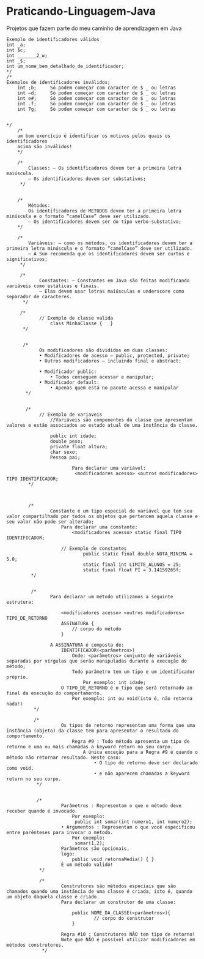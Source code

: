 # Praticando-Linguagem-Java
Projetos que fazem parte do meu caminho de aprendizagem em Java



    Exemplo de identificadores válidos
    int _a;
    int $c; 
    int _______2_w; 
    int _$; 
    int um_nome_bem_detalhado_de_identificador; 
    */
    /* 
    Exemplos de identificadores inválidos; 
        int ;b;     Só podem começar com caracter de $ _ ou letras
        int –d;     Só podem começar com caracter de $ _ ou letras
        int e#;     Só podem começar com caracter de $ _ ou letras
        int .f;     Só podem começar com caracter de $ _ ou letras
        int 7g;     Só podem começar com caracter de $ _ ou letras
      
     
    */  
        /* 
        um bom exercício é identificar os motivos pelos quais os identificadores
        acima são inválidos!
        */

        /*
            Classes: – Os identificadores devem ter a primeira letra maiúscula.
            – Os identificadores devem ser substativos;
         */


        /* 
            Métodos: 
            Os identificadores de METODOS devem ter a primeira letra minúscula e o formato “camelCase” deve ser utilizado.
            – Os identificadores devem ser do tipo verbo-substativo;
        */

        /*
            Variáveis: – como os métodos, os identificadores devem ter a primeira letra minúscula e o formato “camelCase” deve ser utilizado.
            – A Sun recomenda que os identificadores devem ser curtos e significativos;
         */

         /*
                Constantes: – Constantes em Java são feitas modificando variáveis como estáticas e finais.
                – Elas devem usar letras maiúsculas e underscore como separador de caracteres.
          */

         /*
                // Exemplo de classe valida 
                    class MinhaClasse {   }
          */


          /*
                Os modificadores são divididos em duas classes: 
                • Modificadores de acesso – public, protected, private; 
                • Outros modificadores – incluindo final e abstract;
                
                • Modificador public: 
                    • Todos conseguem acessar e manipular;
                • Modificador default: 
                    • Apenas quem está no pacote acessa e manipular
           */


           /*
                // Exemplo de variaveis
                    //Variáveis são componentes da classe que apresentam valores e estão associados ao estado atual de uma instância da classe.

                    public int idade; 
                    double peso; 
                    private float altura; 
                    char sexo;
                    Pessoa pai;

                            Para declarar uma variável: 
                             <modificadores acesso> <outros modificadores> TIPO IDENTIFICADOR;
            */



            /*
                    Constante é um tipo especial de variável que tem seu valor compartilhado por todos os objetos que pertencem aquela classe e seu valor não pode ser alterado;
                        Para declarar uma constante:   
                            <modificadores acesso> static final TIPO IDENTIFICADOR;

                        // Exemplo de constantes
                                public static final double NOTA_MINIMA = 5.0; 
                                static final int LIMITE_ALUNOS = 25;
                                static final float PI = 3.14159265f;
             */


             /*
                    Para declarar um método utilizamos a seguinte estrutura: 
                        
                        <modificadores acesso> <outros modificadores> TIPO_DE_RETORNO 
                        ASSINATURA { 
                            // corpo do método
                        } 
                    
                    A ASSINATURA é composta de: 
                        IDENTIFICADOR(<parâmetros>)
                            Onde: <parâmetros> conjunto de variáveis separadas por vírgulas que serão manipuladas durante a execução do método;
                            Todo parâmetro tem um tipo e um identificador próprio. 
                                Por exemplo: int idade;
                        O TIPO_DE_RETORNO é o tipo que será retornado ao final da execução do comportamento.
                            Por exemplo: int ou void(isto é, não retorna nada!)
              */

              /*
                        Os tipos de retorno representam uma forma que uma instância (objeto) da classe tem para apresentar o resultado do comportamento.
                            Regra #9 : Todo método apresenta um tipo de retorno e uma ou mais chamadas a keyword return no seu corpo.
                                A única exceção para a Regra #9 é quando o método não retornar resultado. Neste caso: 
                                    • O tipo de retorno deve ser declarado como void.
                                    • e não aparecem chamadas a keyword return no seu corpo.
               */


               /*
                        Parâmetros : Representam o que o método deve receber quando é invocado. 
                            Por exemplo: 
                             public int somar(int numero1, int numero2);
                        • Argumentos : Representam o que você especificou entre parênteses para invocar o método. 
                            Por exemplo: 
                             somar(1,2);
                        Parâmetros são opcionais, 
                        logo:
                            public void retornaMedia() { }
                        É um método valido!
                */

                /*
                        Construtores são métodos especiais que são chamados quando uma instância de uma classe é criada, isto é, quando um objeto daquela classe é criado. 
                        Para declarar um construtor de uma classe:

                            public NOME_DA_CLASSE(<parâmetros>){ 
                                    // corpo do construtor
                            }

                        Regra #10 : Construtores NÃO tem tipo de retorno!
                        Note que NÃO é possível utilizar modificadores em métodos construtores.
                 */
                    